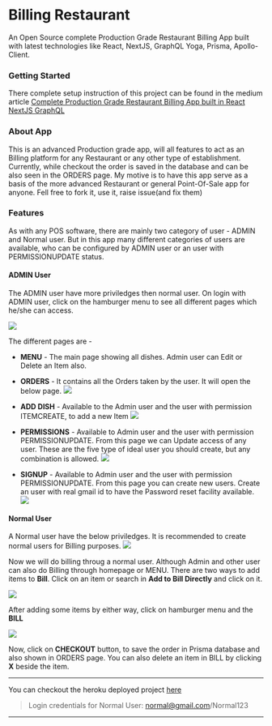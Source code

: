 # Billing Restaurant
An Open Source complete Production Grade Restaurant Billing App built with latest technologies like React, NextJS, GraphQL Yoga, Prisma, Apollo-Client.

### Getting Started

There complete setup instruction of this project can be found in the medium article [Complete Production Grade Restaurant Billing App built in React NextJS GraphQL](https://medium.com/@nabendu82/complete-production-grade-restaurant-billing-app-built-in-react-nextjs-graphql-d4efac352be6)

### About App
This is an advanced Production grade app, will all features to act as an Billing platform for any Restaurant or any other type of establishment. Currently, while checkout the order is saved in the database and can be also seen in the ORDERS page. My motive is to have this app serve as a basis of the more advanced Restaurant or general Point-Of-Sale app for anyone. Fell free to fork it, use it, raise issue(and fix them)

### Features
As with any POS software, there are mainly two category of user - ADMIN and Normal user. But in this app many different categories of users are available, who can be configured by ADMIN user or an user with PERMISSIONUPDATE status. 

#### ADMIN User
The ADMIN user have more priviledges then normal user. On login with ADMIN user, click on the hamburger menu to see all different pages which he/she can access.

![](https://res.cloudinary.com/dxkxvfo2o/image/upload/v1562863987/AdminPages_uxktwg.png)

The different pages are -
+ **MENU** - The main page showing all dishes. Admin user can Edit or Delete an Item also.
+ **ORDERS** - It contains all the Orders taken by the user. It will open the below page.
![](https://res.cloudinary.com/dxkxvfo2o/image/upload/v1562864499/OrdersPage_lheeoe.png)

+ **ADD DISH** - Available to the Admin user and the user with permission ITEMCREATE, to add a new Item
![](https://res.cloudinary.com/dxkxvfo2o/image/upload/v1562864760/AddDish_betftr.png)

+ **PERMISSIONS** - Available to Admin user and the user with permission PERMISSIONUPDATE. From this page we can Update access of any user. These are the five type of ideal user you should create, but any combination is allowed.
![](https://res.cloudinary.com/dxkxvfo2o/image/upload/v1562865435/Permissions_uls8ix.png)

+ **SIGNUP** - Available to Admin user and the user with permission PERMISSIONUPDATE. From this page you can create new users. Create an user with real gmail id to have the Password reset facility available.
![](https://res.cloudinary.com/dxkxvfo2o/image/upload/v1562865746/Signup_p8ft3q.png)

#### Normal User
A Normal user have the below priviledges. It is recommended to create normal users for Billing purposes.
![](https://res.cloudinary.com/dxkxvfo2o/image/upload/v1562865969/Normal_lh7m1k.png)

Now we will do billing throug a normal user. Although Admin and other user can also do Billing through homepage or MENU. There are two ways to add items to **Bill**. Click on an item or search in **Add to Bill Directly** and click on it. 

![](https://res.cloudinary.com/dxkxvfo2o/image/upload/v1562866392/Search_sr2j86.png)

After adding some items by either way, click on hamburger menu and the **BILL**

![](https://res.cloudinary.com/dxkxvfo2o/image/upload/v1562866502/Bill_offgff.png)

Now, click on **CHECKOUT** button, to save the order in Prisma database and also shown in ORDERS page. You can also delete an item in BILL by clicking **X** beside the item. 

------------


You can checkout the heroku deployed project [here](https://restropos-nextjs-prod.herokuapp.com/)
> Login credentials for Normal User: normal@gmail.com/Normal123

------------
